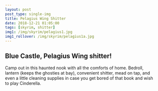 ```yaml
---
layout: post
post_type: single-img
title: Pelagius Wing Shitter
date: 2018-12-21 01:05:00
tags: [skyrim, shitter]
img1: /img/skyrim/pelagius1.jpg
img1_rollover: /img/skyrim/pelagius1a.jpg
---
```

## Blue Castle, Pelagius Wing shitter!

Camp out in this haunted nook with all the comforts of home. Bedroll, lantern (keeps the ghosties at bay), convenient shitter, mead on tap, and even a little cleaning supplies in case you get bored of that book and wish to play Cinderella.
